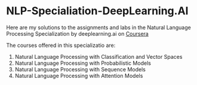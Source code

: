 # NLP-Specialiation-DeepLearning.AI
Here are my solutions to the assignments and labs in the Natural Language Processing Specialization by deeplearning.ai on [Coursera](https://www.coursera.org/programs/dayananda-sagar-university-8g0kv?collectionId=&productId=_U5cASTxEemuhAoKFebZeA&productType=s12n&showMiniModal=true)

The courses offered in this specializatio are:

1. Natural Language Processing with Classification and Vector Spaces
2. Natural Language Processing with Probabilistic Models
3. Natural Language Processing with Sequence Models
3. Natural Language Processing with Attention Models
